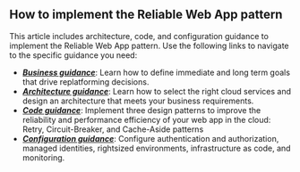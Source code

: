## How to implement the Reliable Web App pattern

This article includes architecture, code, and configuration guidance to implement the Reliable Web App pattern. Use the following links to navigate to the specific guidance you need:

- [***Business guidance***](#business-guidance): Learn how to define immediate and long term goals that drive replatforming decisions.
- [***Architecture guidance***](#architecture-guidance): Learn how to select the right cloud services and design an architecture that meets your business requirements.
- [***Code guidance***](#code-guidance): Implement three design patterns to improve the reliability and performance efficiency of your web app in the cloud: Retry, Circuit-Breaker, and Cache-Aside patterns
- [***Configuration guidance***](#configuration-guidance): Configure authentication and authorization, managed identities, rightsized environments, infrastructure as code, and monitoring.